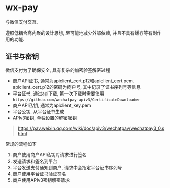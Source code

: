 # wx-pay

与微信支付交互.

遵照低耦合高内聚的设计思想, 尽可能地减少外部依赖, 并且不具有缓存等有副作用的功能.

## 证书与密钥

微信支付为了确保安全, 具有复杂的加密验签解密过程

* 商户API证书, 通常为apiclient_cert.p12和apiclient_cert.pem. apiclient_cert.p12的密码为商户号, 其中记录了证书序列号等信息
* 平台证书, 通过api下载, 第一次下载时需要使用 `https://github.com/wechatpay-apiv3/CertificateDownloader`
* 商户API私钥, 通常为apiclient_key.pem
* 平台公钥, 从平台证书生成
* APIv3密钥, 单独设置的解密密钥

> https://pay.weixin.qq.com/wiki/doc/apiv3/wechatpay/wechatpay3_0.shtml

常规的流程如下

1. 商户使用商户API私钥对请求进行签名
2. 发送请求和签名到平台
3. 平台发送支付通知到商户, 请求中会指定平台证书序列号
4. 商户使用平台证书验证签名
5. 商户使用APIv3密钥解密请求

